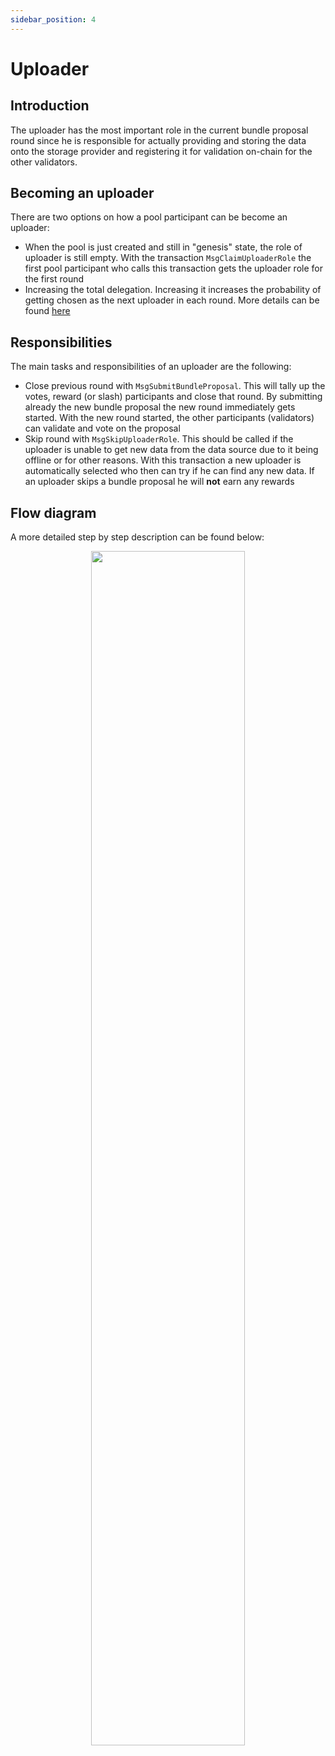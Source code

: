 ```yaml
---
sidebar_position: 4
---
```


# Uploader

## Introduction

The uploader has the most important role in the current bundle proposal round since he is responsible for actually providing and storing the data onto the storage provider
and registering it for validation on-chain for the other validators.

## Becoming an uploader

There are two options on how a pool participant can be become an uploader:

- When the pool is just created and still in "genesis" state, the role of uploader is still empty. With the transaction `MsgClaimUploaderRole` the first pool participant who calls this transaction gets the uploader role for the first round
- Increasing the total delegation. Increasing it increases the probability of getting chosen as the next uploader in each round. More details can be found [here](/protocol_devs/advanced_concepts/uploader_reward_calculation.md)

## Responsibilities

The main tasks and responsibilities of an uploader are the following:

- Close previous round with `MsgSubmitBundleProposal`. This will tally up the votes, reward (or slash) participants and close that round. By submitting already the new bundle proposal
the new round immediately gets started. With the new round started, the other participants (validators) can validate and vote on the proposal
- Skip round with `MsgSkipUploaderRole`. This should be called if the uploader is unable to get new data from the data source due to it being offline or for other reasons. With this transaction
a new uploader is automatically selected who then can try if he can find any new data. If an uploader skips a bundle proposal he will **not** earn any rewards

## Flow diagram

A more detailed step by step description can be found below:

<p align="center">
  <img width="70%" src="/img/uploader_steps.png" />
</p>
